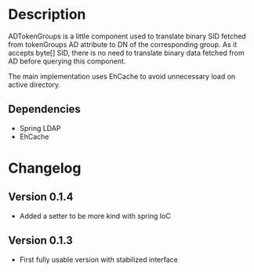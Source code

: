 Description
=========

ADTokenGroups is a little component used to translate binary SID fetched from tokenGroups AD attribute to DN of the corresponding group. As it accepts byte[] SID, there is no need to translate binary data fetched from AD before querying this component.

The main implementation uses EhCache to avoid unnecessary load on active directory.

Dependencies
------------

* Spring LDAP
* EhCache

Changelog
=========

Version 0.1.4
-------------

* Added a setter to be more kind with spring IoC

Version 0.1.3
-------------

* First fully usable version with stabilized interface

